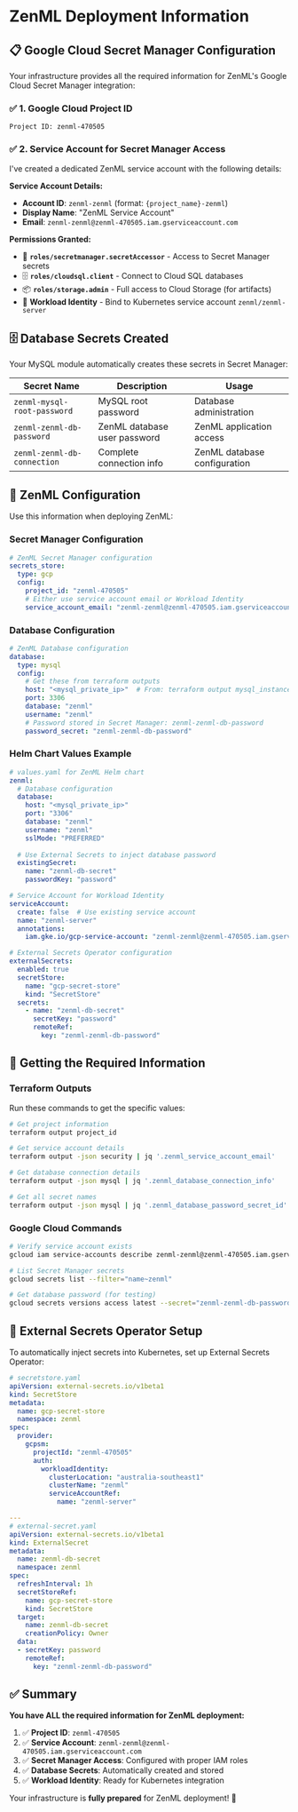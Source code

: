 # ZenML Deployment Information

## 📋 **Google Cloud Secret Manager Configuration**

Your infrastructure provides all the required information for ZenML's Google Cloud Secret Manager integration:

### ✅ **1. Google Cloud Project ID**
```
Project ID: zenml-470505
```

### ✅ **2. Service Account for Secret Manager Access**

I've created a dedicated ZenML service account with the following details:

**Service Account Details:**
- **Account ID**: `zenml-zenml` (format: `{project_name}-zenml`)
- **Display Name**: "ZenML Service Account"
- **Email**: `zenml-zenml@zenml-470505.iam.gserviceaccount.com`

**Permissions Granted:**
- 🔐 **`roles/secretmanager.secretAccessor`** - Access to Secret Manager secrets
- 🗄️ **`roles/cloudsql.client`** - Connect to Cloud SQL databases
- 📦 **`roles/storage.admin`** - Full access to Cloud Storage (for artifacts)
- 🔗 **Workload Identity** - Bind to Kubernetes service account `zenml/zenml-server`

## 🗄️ **Database Secrets Created**

Your MySQL module automatically creates these secrets in Secret Manager:

| Secret Name | Description | Usage |
|-------------|-------------|-------|
| `zenml-mysql-root-password` | MySQL root password | Database administration |
| `zenml-zenml-db-password` | ZenML database user password | ZenML application access |
| `zenml-zenml-db-connection` | Complete connection info | ZenML database configuration |

## 🚀 **ZenML Configuration**

Use this information when deploying ZenML:

### **Secret Manager Configuration**
```yaml
# ZenML Secret Manager configuration
secrets_store:
  type: gcp
  config:
    project_id: "zenml-470505"
    # Either use service account email or Workload Identity
    service_account_email: "zenml-zenml@zenml-470505.iam.gserviceaccount.com"
```

### **Database Configuration**
```yaml
# ZenML Database configuration
database:
  type: mysql
  config:
    # Get these from terraform outputs
    host: "<mysql_private_ip>"  # From: terraform output mysql_instance_private_ip
    port: 3306
    database: "zenml"
    username: "zenml"
    # Password stored in Secret Manager: zenml-zenml-db-password
    password_secret: "zenml-zenml-db-password"
```

### **Helm Chart Values Example**
```yaml
# values.yaml for ZenML Helm chart
zenml:
  # Database configuration
  database:
    host: "<mysql_private_ip>"
    port: "3306"
    database: "zenml"
    username: "zenml"
    sslMode: "PREFERRED"
    
  # Use External Secrets to inject database password
  existingSecret:
    name: "zenml-db-secret"
    passwordKey: "password"

# Service Account for Workload Identity
serviceAccount:
  create: false  # Use existing service account
  name: "zenml-server"
  annotations:
    iam.gke.io/gcp-service-account: "zenml-zenml@zenml-470505.iam.gserviceaccount.com"

# External Secrets Operator configuration
externalSecrets:
  enabled: true
  secretStore:
    name: "gcp-secret-store"
    kind: "SecretStore"
  secrets:
    - name: "zenml-db-secret"
      secretKey: "password"
      remoteRef:
        key: "zenml-zenml-db-password"
```

## 🔧 **Getting the Required Information**

### **Terraform Outputs**
Run these commands to get the specific values:

```bash
# Get project information
terraform output project_id

# Get service account details
terraform output -json security | jq '.zenml_service_account_email'

# Get database connection details
terraform output -json mysql | jq '.zenml_database_connection_info'

# Get all secret names
terraform output -json mysql | jq '.zenml_database_password_secret_id'
```

### **Google Cloud Commands**
```bash
# Verify service account exists
gcloud iam service-accounts describe zenml-zenml@zenml-470505.iam.gserviceaccount.com

# List Secret Manager secrets
gcloud secrets list --filter="name~zenml"

# Get database password (for testing)
gcloud secrets versions access latest --secret="zenml-zenml-db-password"
```

## 🎯 **External Secrets Operator Setup**

To automatically inject secrets into Kubernetes, set up External Secrets Operator:

```yaml
# secretstore.yaml
apiVersion: external-secrets.io/v1beta1
kind: SecretStore
metadata:
  name: gcp-secret-store
  namespace: zenml
spec:
  provider:
    gcpsm:
      projectId: "zenml-470505"
      auth:
        workloadIdentity:
          clusterLocation: "australia-southeast1"
          clusterName: "zenml"
          serviceAccountRef:
            name: "zenml-server"

---
# external-secret.yaml
apiVersion: external-secrets.io/v1beta1
kind: ExternalSecret
metadata:
  name: zenml-db-secret
  namespace: zenml
spec:
  refreshInterval: 1h
  secretStoreRef:
    name: gcp-secret-store
    kind: SecretStore
  target:
    name: zenml-db-secret
    creationPolicy: Owner
  data:
  - secretKey: password
    remoteRef:
      key: "zenml-zenml-db-password"
```

## ✅ **Summary**

**You have ALL the required information for ZenML deployment:**

1. ✅ **Project ID**: `zenml-470505`
2. ✅ **Service Account**: `zenml-zenml@zenml-470505.iam.gserviceaccount.com`
3. ✅ **Secret Manager Access**: Configured with proper IAM roles
4. ✅ **Database Secrets**: Automatically created and stored
5. ✅ **Workload Identity**: Ready for Kubernetes integration

Your infrastructure is **fully prepared** for ZenML deployment! 🚀
